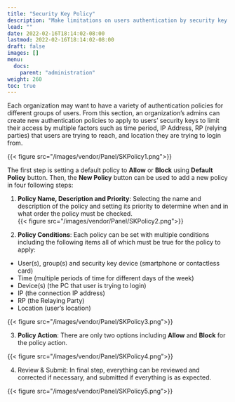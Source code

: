 ```yaml
---
title: "Security Key Policy"
description: "Make limitations on users authentication by security key policies"
lead: ""
date: 2022-02-16T18:14:02-08:00
lastmod: 2022-02-16T18:14:02-08:00
draft: false
images: []
menu:
  docs:
    parent: "administration"
weight: 260
toc: true
---
```


Each organization may want to have a variety of authentication policies for different groups of users. From this section, an organization’s admins can create new authentication policies to apply to users’ security keys to limit their access by multiple factors such as time period, IP Address, RP (relying parties) that users are trying to reach, and location they are trying to login from. 

{{< figure src="/images/vendor/Panel/SKPolicy1.png">}}

The first step is setting a default policy to **Allow** or **Block** using **Default Policy** button. Then, the **New Policy** button can be used to add a new policy in four following steps:

1. **Policy Name, Description and Priority**: Selecting the name and description of the policy and setting its priority to determine when and in what order the policy must be checked.  
{{< figure src="/images/vendor/Panel/SKPolicy2.png">}}

2. **Policy Conditions**: Each policy can be set with multiple conditions including the following items all of which must be true for the policy to apply: 

  - User(s), group(s) and security key device (smartphone or contactless card) 
  - Time (multiple periods of time for different days of the week) 
  - Device(s) (the PC that user is trying to login) 
  - IP (the connection IP address) 
  - RP (the Relaying Party) 
  - Location (user’s location) 

{{< figure src="/images/vendor/Panel/SKPolicy3.png">}}


3. **Policy Action**: There are only two options including **Allow** and **Block** for the policy action. 

{{< figure src="/images/vendor/Panel/SKPolicy4.png">}}

4. Review & Submit: In final step, everything can be reviewed and corrected if necessary, and submitted if everything is as expected. 

{{< figure src="/images/vendor/Panel/SKPolicy5.png">}}

